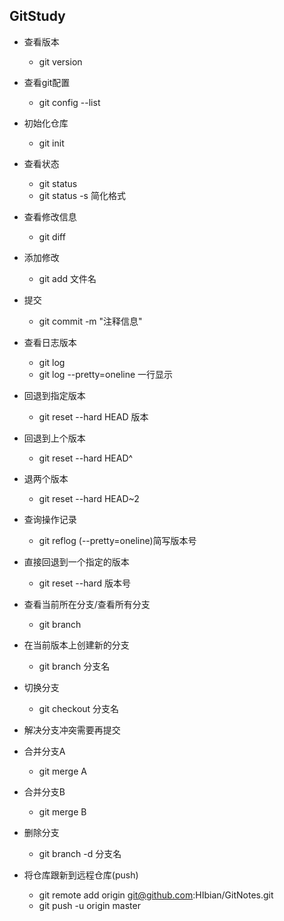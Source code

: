 ## GitStudy

* 查看版本
	* git version
* 查看git配置
	* git config --list
* 初始化仓库
	* git init
* 查看状态
	* git status
	* git status -s 简化格式
* 查看修改信息
	* git diff
* 添加修改
	* git add 文件名
* 提交
	* git commit -m "注释信息"
* 查看日志版本
	* git log
	* git log --pretty=oneline 一行显示
	
* 回退到指定版本
	* git reset --hard HEAD 版本
* 回退到上个版本
	* git reset --hard HEAD^
* 退两个版本
	* git reset --hard HEAD~2
* 查询操作记录
	* git reflog (--pretty=oneline)简写版本号
* 直接回退到一个指定的版本
	* git reset --hard 版本号
	
* 查看当前所在分支/查看所有分支
	* git branch
* 在当前版本上创建新的分支
	* git branch 分支名
* 切换分支
	* git checkout 分支名

* 解决分支冲突需要再提交
* 合并分支A
	* git merge A
* 合并分支B
	* git merge B
* 删除分支
	* git branch -d 分支名
* 将仓库跟新到远程仓库(push)
	* git remote add origin git@github.com:HIbian/GitNotes.git
	* git push -u origin master






